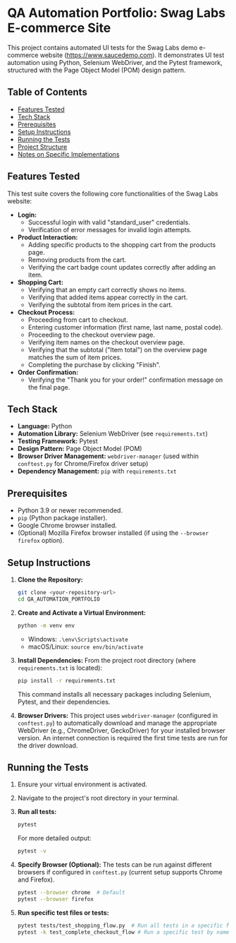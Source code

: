# QA Automation Portfolio: Swag Labs E-commerce Site

This project contains automated UI tests for the Swag Labs demo e-commerce website (https://www.saucedemo.com). It demonstrates UI test automation using Python, Selenium WebDriver, and the Pytest framework, structured with the Page Object Model (POM) design pattern.

## Table of Contents

- [Features Tested](#features-tested)
- [Tech Stack](#tech-stack)
- [Prerequisites](#prerequisites)
- [Setup Instructions](#setup-instructions)
- [Running the Tests](#running-the-tests)
- [Project Structure](#project-structure)
- [Notes on Specific Implementations](#notes-on-specific-implementations)

## Features Tested

This test suite covers the following core functionalities of the Swag Labs website:

*   **Login:**
    *   Successful login with valid "standard_user" credentials.
    *   Verification of error messages for invalid login attempts.
*   **Product Interaction:**
    *   Adding specific products to the shopping cart from the products page.
    *   Removing products from the cart.
    *   Verifying the cart badge count updates correctly after adding an item.
*   **Shopping Cart:**
    *   Verifying that an empty cart correctly shows no items.
    *   Verifying that added items appear correctly in the cart.
    *   Verifying the subtotal from item prices in the cart.
*   **Checkout Process:**
    *   Proceeding from cart to checkout.
    *   Entering customer information (first name, last name, postal code).
    *   Proceeding to the checkout overview page.
    *   Verifying item names on the checkout overview page.
    *   Verifying that the subtotal ("Item total") on the overview page matches the sum of item prices.
    *   Completing the purchase by clicking "Finish".
*   **Order Confirmation:**
    *   Verifying the "Thank you for your order!" confirmation message on the final page.

## Tech Stack

*   **Language:** Python
*   **Automation Library:** Selenium WebDriver (see `requirements.txt`)
*   **Testing Framework:** Pytest
*   **Design Pattern:** Page Object Model (POM)
*   **Browser Driver Management:** `webdriver-manager` (used within `conftest.py` for Chrome/Firefox driver setup)
*   **Dependency Management:** `pip` with `requirements.txt`

## Prerequisites

*   Python 3.9 or newer recommended.
*   `pip` (Python package installer).
*   Google Chrome browser installed.
*   (Optional) Mozilla Firefox browser installed (if using the `--browser firefox` option).

## Setup Instructions

1.  **Clone the Repository:**
    ```bash
    git clone <your-repository-url>
    cd QA_AUTOMATION_PORTFOLIO
    ```

2.  **Create and Activate a Virtual Environment:**
    ```bash
    python -m venv env
    ```
    *   Windows: `.\env\Scripts\activate`
    *   macOS/Linux: `source env/bin/activate`

3.  **Install Dependencies:**
    From the project root directory (where `requirements.txt` is located):
    ```bash
    pip install -r requirements.txt
    ```
    This command installs all necessary packages including Selenium, Pytest, and their dependencies.

4.  **Browser Drivers:**
    This project uses `webdriver-manager` (configured in `conftest.py`) to automatically download and manage the appropriate WebDriver (e.g., ChromeDriver, GeckoDriver) for your installed browser version. An internet connection is required the first time tests are run for the driver download.

## Running the Tests

1.  Ensure your virtual environment is activated.
2.  Navigate to the project's root directory in your terminal.
3.  **Run all tests:**
    ```bash
    pytest
    ```
    For more detailed output:
    ```bash
    pytest -v
    ```

4.  **Specify Browser (Optional):**
    The tests can be run against different browsers if configured in `conftest.py` (current setup supports Chrome and Firefox).
    ```bash
    pytest --browser chrome  # Default
    pytest --browser firefox
    ```

5.  **Run specific test files or tests:**
    ```bash
    pytest tests/test_shopping_flow.py  # Run all tests in a specific file
    pytest -k test_complete_checkout_flow # Run a specific test by name
    ```